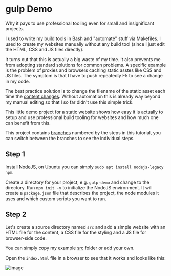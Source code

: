 # gulp Demo
Why it pays to use professional tooling even for small and insignificant projects.

I used to write my build tools in Bash and "automate" stuff via Makefiles. I used to create my websites manually without any build tool (since I just edit the HTML, CSS and JS files directly).

It turns out that this is actually a big waste of my time. It also prevents me from adopting standard solutions for common problems. A specific example is the problem of proxies and browsers caching static asstes like CSS and JS files. The symptom is that I have to push repeatedly F5 to see a change in my code.

The best practice solution is to change the filename of the static asset each time the [content changes](https://www.alainschlesser.com/bust-cache-content-hash/). Without automation this is already way beyond my manual editing so that I so far didn't use this simple trick.

This little demo project for a static website shows how easy it is actually to setup and use professional build tooling for websites and how much one can benefit from this.

This project contains [branches](https://git-scm.com/book/id/v2/Git-Branching-Branches-in-a-Nutshell) numbered by the steps in this tutorial, you can switch between the branches to see the individual steps.

## Step 1

Install [NodeJS](https://nodejs.org/), on Ubuntu you can simply `sudo apt install nodejs-legacy npm`.

Create a directory for your project, e.g. `gulp-demo` and change to the directory. Run `npm init -y` to initialize the NodeJS environment. It will create a `package.json` file that describes the project, the node modules it uses and which custom scripts you want to run.

## Step 2

Let's create a source directory named `src` and add a simple website with an HTML file for the content, a CSS file for the styling and a JS file for browser-side code.

You can simply copy my example [src](blob/master/src/) folder or add your own.

Open the `index.html` file in a browser to see that it works and looks like this:

![image](https://user-images.githubusercontent.com/101384/30482826-d5d9ae86-9a24-11e7-947a-7b2294ce7bd9.png)

